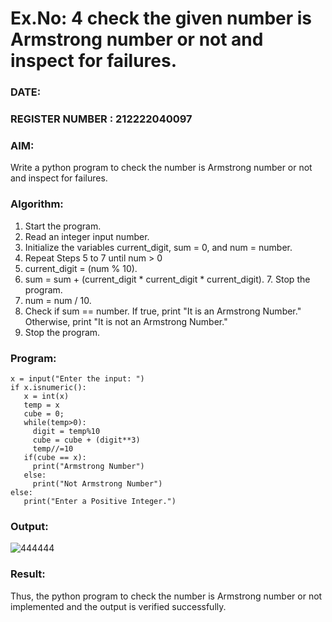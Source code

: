 # Ex.No: 4 check the given number is Armstrong number or not and inspect for failures.
### DATE:                                                                            
### REGISTER NUMBER : 212222040097
### AIM: 
Write a python program to check the number is Armstrong number or not and inspect for failures.

### Algorithm:
1.  Start the program.
2.	Read an integer input number.
3.	Initialize the variables current_digit, sum = 0, and num = number.
4.	Repeat Steps 5 to 7 until num > 0
5.	current_digit = (num % 10).
6.	sum = sum + (current_digit * current_digit * current_digit). 7. Stop the program.
7.	num = num / 10.
8.	Check if sum == number. If true, print "It is an Armstrong Number." Otherwise, print "It is not an Armstrong Number."
9.	Stop the program.

### Program:
```
x = input("Enter the input: ") 
if x.isnumeric(): 
   x = int(x) 
   temp = x 
   cube = 0; 
   while(temp>0): 
     digit = temp%10 
     cube = cube + (digit**3) 
     temp//=10 
   if(cube == x): 
     print("Armstrong Number") 
   else: 
     print("Not Armstrong Number") 
else: 
   print("Enter a Positive Integer.")
```
### Output:
![444444](https://github.com/user-attachments/assets/e09da04f-1e0a-49ca-bcdc-6882fc72794a)


### Result:
Thus, the python program to check the number is Armstrong number or not implemented and the output is verified successfully.
